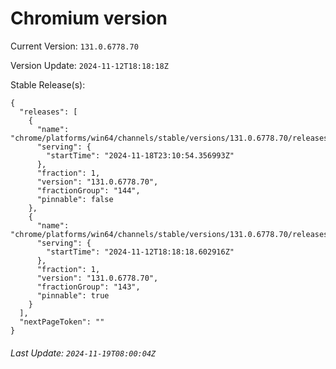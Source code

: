 # Chromium version

Current Version: `131.0.6778.70`

Version Update: `2024-11-12T18:18:18Z`

Stable Release(s):
```
{
  "releases": [
    {
      "name": "chrome/platforms/win64/channels/stable/versions/131.0.6778.70/releases/1731971454",
      "serving": {
        "startTime": "2024-11-18T23:10:54.356993Z"
      },
      "fraction": 1,
      "version": "131.0.6778.70",
      "fractionGroup": "144",
      "pinnable": false
    },
    {
      "name": "chrome/platforms/win64/channels/stable/versions/131.0.6778.70/releases/1731435498",
      "serving": {
        "startTime": "2024-11-12T18:18:18.602916Z"
      },
      "fraction": 1,
      "version": "131.0.6778.70",
      "fractionGroup": "143",
      "pinnable": true
    }
  ],
  "nextPageToken": ""
}
```

###### Last Update: `2024-11-19T08:00:04Z`
        